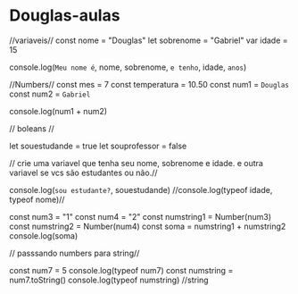 # Douglas-aulas
//variaveis//
const nome = "Douglas"
let sobrenome = "Gabriel"
var idade = 15

console.log(`Meu nome é`, nome, sobrenome, `e tenho`, idade,  `anos`)

//Numbers//
const mes = 7
const temperatura = 10.50
const num1 = `Douglas`
const num2 = `Gabriel`

console.log(num1 + num2)

// boleans //

let souestudande = true
let souprofessor = false

// crie uma variavel que tenha seu nome, sobrenome e idade. e outra variavel se vcs são estudantes ou não.//

console.log(`sou estudante?`, souestudande)
//console.log(typeof idade, typeof nome)//

const num3 = "1"
const num4 = "2"
const numstring1 = Number(num3)
const numstring2 = Number(num4)
const soma =  numstring1 + numstring2
console.log(soma)

// passsando numbers para string//

const num7 = 5
console.log(typeof num7)
const numstring = num7.toString()
console.log(typeof numstring)
//string

